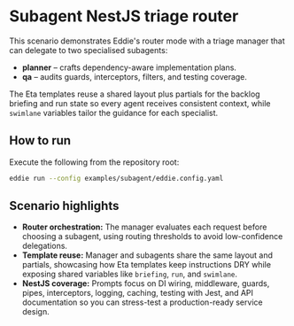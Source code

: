 # Subagent NestJS triage router

This scenario demonstrates Eddie's router mode with a triage manager that can
delegate to two specialised subagents:

- **planner** – crafts dependency-aware implementation plans.
- **qa** – audits guards, interceptors, filters, and testing coverage.

The Eta templates reuse a shared layout plus partials for the backlog briefing
and run state so every agent receives consistent context, while `swimlane`
variables tailor the guidance for each specialist.

## How to run

Execute the following from the repository root:

```bash
eddie run --config examples/subagent/eddie.config.yaml
```

## Scenario highlights

- **Router orchestration:** The manager evaluates each request before choosing a
  subagent, using routing thresholds to avoid low-confidence delegations.
- **Template reuse:** Manager and subagents share the same layout and partials,
  showcasing how Eta templates keep instructions DRY while exposing shared
  variables like `briefing`, `run`, and `swimlane`.
- **NestJS coverage:** Prompts focus on DI wiring, middleware, guards, pipes,
  interceptors, logging, caching, testing with Jest, and API documentation so
you can stress-test a production-ready service design.
